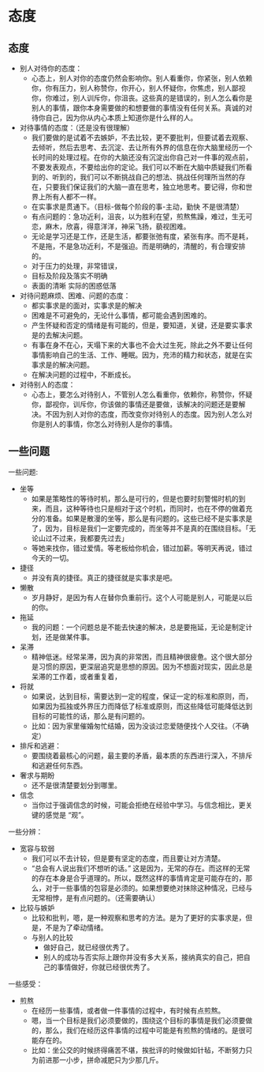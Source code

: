 # 态度


## 态度

- 别人对待你的态度：
  - 心态上，别人对你的态度仍然会影响你。别人看重你，你紧张，别人依赖你，你有压力，别人称赞你，你开心，别人怀疑你，你焦虑，别人鄙视你，你难过，别人训斥你，你沮丧。这些真的是错误的，别人怎么看你是别人的事情，跟你本身需要做的和想要做的事情没有任何关系。真诚的对待你自己，因为你从内心本质上知道你是什么样的人。
- 对待事情的态度：（还是没有很理解）
  - 我们要做的是试着不去嫉妒，不去比较，更不要批判，但要试着去观察、去倾听，然后去思考、去沉淀、去让所有外界的信息在你大脑里经历一个长时间的处理过程。在你的大脑还没有沉淀出你自己对一件事的观点前，不要发表观点，不要给出你的定论。我们可以不断在大脑中质疑我们所看到的、听到的，我们可以不断挑战自己的想法、挑战任何理所当然的存在，只要我们保证我们的大脑一直在思考，独立地思考。要记得，你和世界上所有人都不一样。
  - 在实事求是贯通下。（目标-做每个阶段的事-主动，勤快   不是很清楚）
  - 有点问题的：急功近利，沮丧，以为胜利在望，煎熬焦躁，难过，生无可恋，麻木，欣喜，得意洋洋，神采飞扬，藐视困难。
  - 无论是学习还是工作，还是生活，都要张弛有度，紧张有序。而不是耗，不是拖，不是急功近利，不是强迫。而是明确的，清醒的，有合理安排的。
  - 对于压力的处理，非常错误，
  - 目标及阶段及落实不明确
  - 表面的清晰 实际的困惑低落
- 对待问题麻烦、困难、问题的态度：
  - 都实事求是的面对，实事求是的解决
  - 困难是不可避免的，无论什么事情，都可能会遇到困难的。
  - 产生怀疑和否定的情绪是有可能的，但是，要知道，关键，还是要实事求是的去解决问题。
  - 有事在身不在心，天塌下来的大事也不会大过生死，除此之外不要让任何事情影响自己的生活、工作、睡眠。因为，充沛的精力和状态，就是在实事求是的解决问题。
  - 在解决问题的过程中，不断成长。
- 对待别人的态度：
  - 心态上，要怎么对待别人，不管别人怎么看重你，依赖你，称赞你，怀疑你，鄙视你，训斥你，你该做的事情还是要做，该解决的问题还是要解决。不因为别人对你的态度，而改变你对待别人的态度。因为别人怎么对你是别人的事情，你怎么对待别人是你的事情。



## 一些问题


一些问题:

- 坐等
  - 如果是策略性的等待时机，那么是可行的，但是也要时刻警惕时机的到来，而且，这种等待也只是相对于这个时机，而同时，也在不停的做着充分的准备。如果是散漫的坐等，那么是有问题的。这些已经不是实事求是了，因为，目标是我们一定要完成的，而坐等并不是真的在围绕目标。「无论山过不过来，我都要先过去」
  - 等她来找你，错过爱情。等老板给你机会，错过加薪。等明天再说，错过今天的一切。
- 捷径
  - 并没有真的捷径。真正的捷径就是实事求是吧。
- 懒散
  - 岁月静好，是因为有人在替你负重前行。这个人可能是别人，可能是以后的你。
- 拖延
  - 我的问题：一个问题总是不能去快速的解决，总是要拖延，无论是制定计划，还是做某件事。
- 呆滞
  - 精神低迷。经常呆滞，因为真的非常困，而且精神很疲惫。这个很大部分是习惯的原因，更深层追究是思想的原因。因为不想面对现实，因此总是呆滞的工作着，或者重复着，
- 将就
  - 如果说，达到目标，需要达到一定的程度，保证一定的标准和原则，而，如果因为孤独或外界压力而降低了标准或原则，而这些降低可能降低达到目标的可能性的话，那么是有问题的。
  - 比如：因为家里催婚匆忙结婚，因为没谈过恋爱随便找个人交往。（不确定）
- 排斥和逃避：
  - 要围绕着最核心的问题，最主要的矛盾，最本质的东西进行深入，不排斥和逃避任何东西。
- 奢求与期盼
  - 还不是很清楚要划分到哪里。
- 信念
  - 当你过于强调信念的时候，可能会拒绝在经验中学习。与信念相比，更关键的感觉是 “观”。



一些分辨：

- 宽容与软弱
  - 我们可以不去计较，但是要有坚定的态度，而且要让对方清楚。
  - “总会有人说出我们不想听的话。” 这是因为，无常的存在。而这样的无常的存在本身是合乎道理的。所以，既然这样的事情肯定是可能存在的，那么，对于一些事情的包容是必须的。如果想要绝对抹除这种情况，已经与无常相悖，是有点问题的。（还需要确认）
- 比较与嫉妒
  - 比较和批判，嗯，是一种观察和思考的方法。是为了更好的实事求是，但是，不是为了牵动情绪。
  - 与别人的比较
    - 做好自己，就已经很优秀了。
    - 别人的成功与否实际上跟你并没有多大关系，接纳真实的自己，把自己的事情做好，你就已经很优秀了。


一些感受：

- 煎熬
  - 在经历一些事情，或者做一件事情的过程中，有时候有点煎熬。
  - 嗯，当一个目标是我们必须要做的，围绕这个目标的事情是我们必须要做的，那么，我们在经历这件事情的过程中可能是有煎熬的情绪的。是很可能存在的。
  - 比如：坐公交的时候挤得痛苦不堪，挨批评的时候做如针毡，不断努力只为前进那一小步，拼命减肥只为少那几斤。







